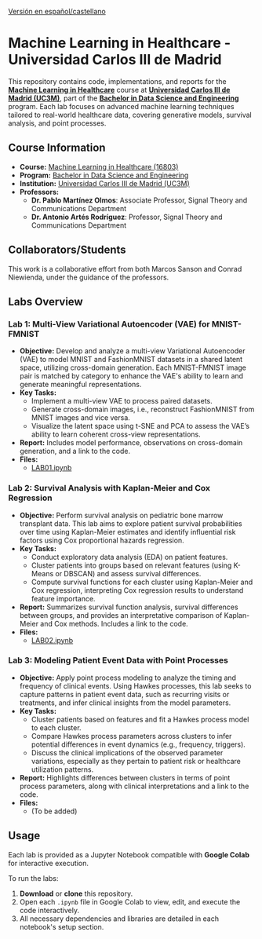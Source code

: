 [Versión en español/castellano](./README-es.md)

# Machine Learning in Healthcare - Universidad Carlos III de Madrid

This repository contains code, implementations, and reports for the **[Machine Learning in Healthcare](https://aplicaciones.uc3m.es/cpa/generaFicha?est=350&anio=2024&plan=392&asig=16803&idioma=2)** course at **[Universidad Carlos III de Madrid (UC3M)](https://www.uc3m.es/home)**, part of the **[Bachelor in Data Science and Engineering](https://www.uc3m.es/bachelor-degree/data-science)** program. Each lab focuses on advanced machine learning techniques tailored to real-world healthcare data, covering generative models, survival analysis, and point processes.

## Course Information
- **Course:** [Machine Learning in Healthcare (16803)](https://aplicaciones.uc3m.es/cpa/generaFicha?est=350&anio=2024&plan=392&asig=16803&idioma=2) 
- **Program:** [Bachelor in Data Science and Engineering](https://www.uc3m.es/bachelor-degree/data-science)
- **Institution:** [Universidad Carlos III de Madrid (UC3M)](https://www.uc3m.es/home)
- **Professors:**
  - **Dr. Pablo Martínez Olmos**: Associate Professor, Signal Theory and Communications Department
  - **Dr. Antonio Artés Rodríguez**: Professor, Signal Theory and Communications Department

## Collaborators/Students
This work is a collaborative effort from both Marcos Sanson and Conrad Niewienda, under the guidance of the professors.

## Labs Overview

### Lab 1: Multi-View Variational Autoencoder (VAE) for MNIST-FMNIST
- **Objective:** Develop and analyze a multi-view Variational Autoencoder (VAE) to model MNIST and FashionMNIST datasets in a shared latent space, utilizing cross-domain generation. Each MNIST-FMNIST image pair is matched by category to enhance the VAE's ability to learn and generate meaningful representations.
- **Key Tasks:**
  - Implement a multi-view VAE to process paired datasets.
  - Generate cross-domain images, i.e., reconstruct FashionMNIST from MNIST images and vice versa.
  - Visualize the latent space using t-SNE and PCA to assess the VAE’s ability to learn coherent cross-view representations.
- **Report:** Includes model performance, observations on cross-domain generation, and a link to the code.
- **Files:** 
  - [LAB01.ipynb](./LAB01.ipynb)

### Lab 2: Survival Analysis with Kaplan-Meier and Cox Regression
- **Objective:** Perform survival analysis on pediatric bone marrow transplant data. This lab aims to explore patient survival probabilities over time using Kaplan-Meier estimates and identify influential risk factors using Cox proportional hazards regression.
- **Key Tasks:**
  - Conduct exploratory data analysis (EDA) on patient features.
  - Cluster patients into groups based on relevant features (using K-Means or DBSCAN) and assess survival differences.
  - Compute survival functions for each cluster using Kaplan-Meier and Cox regression, interpreting Cox regression results to understand feature importance.
- **Report:** Summarizes survival function analysis, survival differences between groups, and provides an interpretative comparison of Kaplan-Meier and Cox methods. Includes a link to the code.
- **Files:**
  - [LAB02.ipynb](./LAB02.ipynb) 

### Lab 3: Modeling Patient Event Data with Point Processes
- **Objective:** Apply point process modeling to analyze the timing and frequency of clinical events. Using Hawkes processes, this lab seeks to capture patterns in patient event data, such as recurring visits or treatments, and infer clinical insights from the model parameters.
- **Key Tasks:**
  - Cluster patients based on features and fit a Hawkes process model to each cluster.
  - Compare Hawkes process parameters across clusters to infer potential differences in event dynamics (e.g., frequency, triggers).
  - Discuss the clinical implications of the observed parameter variations, especially as they pertain to patient risk or healthcare utilization patterns.
- **Report:** Highlights differences between clusters in terms of point process parameters, along with clinical interpretations and a link to the code.
- **Files:** 
  - (To be added) 

## Usage
Each lab is provided as a Jupyter Notebook compatible with **Google Colab** for interactive execution. 

To run the labs:
1. **Download** or **clone** this repository.
2. Open each `.ipynb` file in Google Colab to view, edit, and execute the code interactively.
3. All necessary dependencies and libraries are detailed in each notebook's setup section.
